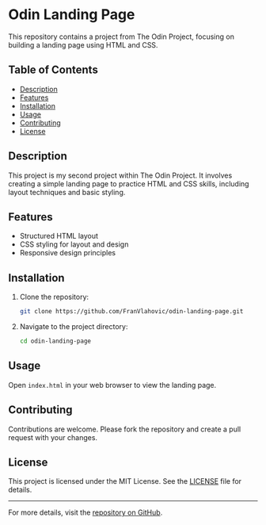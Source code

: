 # Odin Landing Page

This repository contains a project from The Odin Project, focusing on building a landing page using HTML and CSS.

## Table of Contents
- [Description](#description)
- [Features](#features)
- [Installation](#installation)
- [Usage](#usage)
- [Contributing](#contributing)
- [License](#license)

## Description
This project is my second project within The Odin Project. It involves creating a simple landing page to practice HTML and CSS skills, including layout techniques and basic styling.

## Features
- Structured HTML layout
- CSS styling for layout and design
- Responsive design principles

## Installation
1. Clone the repository:
    ```bash
    git clone https://github.com/FranVlahovic/odin-landing-page.git
    ```
2. Navigate to the project directory:
    ```bash
    cd odin-landing-page
    ```

## Usage
Open `index.html` in your web browser to view the landing page.

## Contributing
Contributions are welcome. Please fork the repository and create a pull request with your changes.

## License
This project is licensed under the MIT License. See the [LICENSE](LICENSE) file for details.

---

For more details, visit the [repository on GitHub](https://github.com/FranVlahovic/odin-landing-page).